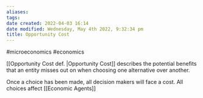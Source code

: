 ```yaml
---
aliases: 
tags: 
date created: 2022-04-03 16:14
date modified: Wednesday, May 4th 2022, 9:32:34 pm
title: Opportunity Cost
---
```


#microeconomics #economics

[[Opportunity Cost def. |Opportunity Cost]] describes the potential benefits that an entity misses out on when choosing one alternative over another.

Once a choice has been made, all decision makers will face a cost. All choices affect [[Economic Agents]]
